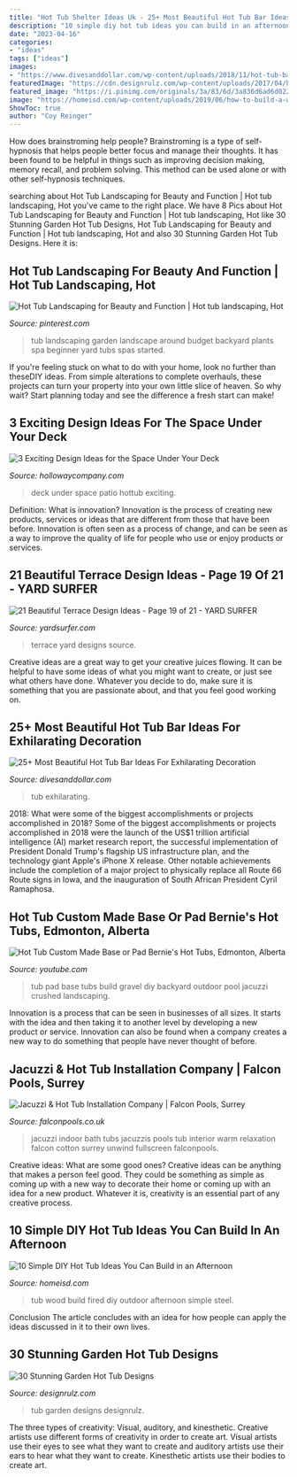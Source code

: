 ```yaml
---
title: "Hot Tub Shelter Ideas Uk - 25+ Most Beautiful Hot Tub Bar Ideas For Exhilarating Decoration"
description: "10 simple diy hot tub ideas you can build in an afternoon"
date: "2023-04-16"
categories:
- "ideas"
tags: ["ideas"]
images:
- "https://www.divesanddollar.com/wp-content/uploads/2018/11/hot-tub-bar-23a.jpg"
featuredImage: "https://cdn.designrulz.com/wp-content/uploads/2017/04/hot-tub-designs-designrulz-14.jpg"
featured_image: "https://i.pinimg.com/originals/3a/83/6d/3a836d6ad6d02223bc0c9696130b5828.jpg"
image: "https://homeisd.com/wp-content/uploads/2019/06/how-to-build-a-wood-fired-hot-tub-img-1.jpg"
ShowToc: true
author: "Coy Reinger"
---
```



How does brainstroming help people?
Brainstroming is a type of self-hypnosis that helps people better focus and manage their thoughts. It has been found to be helpful in things such as improving decision making, memory recall, and problem solving. This method can be used alone or with other self-hypnosis techniques.

	

		
searching about Hot Tub Landscaping for Beauty and Function | Hot tub landscaping, Hot you've came to the right place. We have 8 Pics about Hot Tub Landscaping for Beauty and Function | Hot tub landscaping, Hot like 30 Stunning Garden Hot Tub Designs, Hot Tub Landscaping for Beauty and Function | Hot tub landscaping, Hot and also 30 Stunning Garden Hot Tub Designs. Here it is:
		
    
## Hot Tub Landscaping For Beauty And Function | Hot Tub Landscaping, Hot

<img loading=lazy src="https://i.pinimg.com/originals/3a/83/6d/3a836d6ad6d02223bc0c9696130b5828.jpg" onerror="this.onerror=null;this.src='https://tse1.mm.bing.net/th?id=OIP.q5wh6l6uyhejXPeN_X_CwAHaJJ&amp;pid=15.1';" alt="Hot Tub Landscaping for Beauty and Function | Hot tub landscaping, Hot">

_Source: pinterest.com_

>tub landscaping garden landscape around budget backyard plants spa beginner yard tubs spas started. 

	

If you're feeling stuck on what to do with your home, look no further than theseDIY ideas. From simple alterations to complete overhauls, these projects can turn your property into your own little slice of heaven. So why wait? Start planning today and see the difference a fresh start can make!

    
## 3 Exciting Design Ideas For The Space Under Your Deck

<img loading=lazy src="https://www.hollowaycompany.com/wp-content/uploads/2016/04/hottub.jpg" onerror="this.onerror=null;this.src='https://tse4.mm.bing.net/th?id=OIP.XJYfTJLXkEmSyU4HB2Fh0wHaE8&amp;pid=15.1';" alt="3 Exciting Design Ideas for the Space Under Your Deck">

_Source: hollowaycompany.com_

>deck under space patio hottub exciting. 

	

Definition: What is innovation?
Innovation is the process of creating new products, services or ideas that are different from those that have been before. Innovation is often seen as a process of change, and can be seen as a way to improve the quality of life for people who use or enjoy products or services.

    
## 21 Beautiful Terrace Design Ideas - Page 19 Of 21 - YARD SURFER

<img loading=lazy src="http://yardsurfer.com/wp-content/uploads/2017/08/Terrace-19.jpg" onerror="this.onerror=null;this.src='https://tse3.mm.bing.net/th?id=OIP.zlUcMXqfYdhN40kvIiymtQHaJQ&amp;pid=15.1';" alt="21 Beautiful Terrace Design Ideas - Page 19 of 21 - YARD SURFER">

_Source: yardsurfer.com_

>terrace yard designs source. 

	

Creative ideas are a great way to get your creative juices flowing. It can be helpful to have some ideas of what you might want to create, or just see what others have done. Whatever you decide to do, make sure it is something that you are passionate about, and that you feel good working on.

    
## 25+ Most Beautiful Hot Tub Bar Ideas For Exhilarating Decoration

<img loading=lazy src="https://www.divesanddollar.com/wp-content/uploads/2018/11/hot-tub-bar-23a.jpg" onerror="this.onerror=null;this.src='https://tse2.mm.bing.net/th?id=OIP.8-fZVLODzIrJnPwmpYtXMQHaF3&amp;pid=15.1';" alt="25+ Most Beautiful Hot Tub Bar Ideas For Exhilarating Decoration">

_Source: divesanddollar.com_

>tub exhilarating. 

	

2018: What were some of the biggest accomplishments or projects accomplished in 2018?
Some of the biggest accomplishments or projects accomplished in 2018 were the launch of the US$1 trillion artificial intelligence (AI) market research report, the successful implementation of President Donald Trump's flagship US infrastructure plan, and the technology giant Apple's iPhone X release. Other notable achievements include the completion of a major project to physically replace all Route 66 Route signs in Iowa, and the inauguration of South African President Cyril Ramaphosa.

    
## Hot Tub Custom Made Base Or Pad Bernie&#039;s Hot Tubs, Edmonton, Alberta

<img loading=lazy src="http://i.ytimg.com/vi/jJujE6VvyLQ/maxresdefault.jpg" onerror="this.onerror=null;this.src='https://tse1.mm.bing.net/th?id=OIP.VH60bpbhgQabdkS3qrpspQHaEK&amp;pid=15.1';" alt="Hot Tub Custom Made Base or Pad Bernie&#039;s Hot Tubs, Edmonton, Alberta">

_Source: youtube.com_

>tub pad base tubs build gravel diy backyard outdoor pool jacuzzi crushed landscaping. 

	

Innovation is a process that can be seen in businesses of all sizes. It starts with the idea and then taking it to another level by developing a new product or service. Innovation can also be found when a company creates a new way to do something that people have never thought of before.

    
## Jacuzzi &amp; Hot Tub Installation Company | Falcon Pools, Surrey

<img loading=lazy src="https://www.falconpools.co.uk/wp-content/uploads/2013/04/Camp-end-roadFalc_131-1500x800.jpg" onerror="this.onerror=null;this.src='https://tse1.mm.bing.net/th?id=OIP.pk7KRII-NqBg7peihpBCiwHaD8&amp;pid=15.1';" alt="Jacuzzi &amp; Hot Tub Installation Company | Falcon Pools, Surrey">

_Source: falconpools.co.uk_

>jacuzzi indoor bath tubs jacuzzis pools tub interior warm relaxation falcon cotton surrey unwind fullscreen falconpools. 

	

Creative ideas: What are some good ones?
Creative ideas can be anything that makes a person feel good. They could be something as simple as coming up with a new way to decorate their home or coming up with an idea for a new product. Whatever it is, creativity is an essential part of any creative process.

    
## 10 Simple DIY Hot Tub Ideas You Can Build In An Afternoon

<img loading=lazy src="https://homeisd.com/wp-content/uploads/2019/06/how-to-build-a-wood-fired-hot-tub-img-1.jpg" onerror="this.onerror=null;this.src='https://tse4.mm.bing.net/th?id=OIP.quC-iqzSe7gTcwdF_tH80QHaDt&amp;pid=15.1';" alt="10 Simple DIY Hot Tub Ideas You Can Build in an Afternoon">

_Source: homeisd.com_

>tub wood build fired diy outdoor afternoon simple steel. 

	

Conclusion
The article concludes with an idea for how people can apply the ideas discussed in it to their own lives.

    
## 30 Stunning Garden Hot Tub Designs

<img loading=lazy src="https://cdn.designrulz.com/wp-content/uploads/2017/04/hot-tub-designs-designrulz-14.jpg" onerror="this.onerror=null;this.src='https://tse2.mm.bing.net/th?id=OIP.ZRXJTDBle0w2TmAhcVioCwHaFj&amp;pid=15.1';" alt="30 Stunning Garden Hot Tub Designs">

_Source: designrulz.com_

>tub garden designs designrulz. 

	

The three types of creativity: Visual, auditory, and kinesthetic.
Creative artists use different forms of creativity in order to create art. Visual artists use their eyes to see what they want to create and auditory artists use their ears to hear what they want to create. Kinesthetic artists use their bodies to create art.

